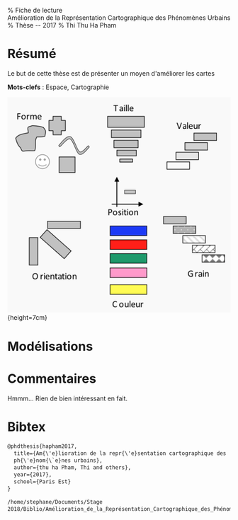 % Fiche de lecture  
Amélioration de la Représentation Cartographique des Phénomènes Urbains
% Thèse -- 2017
% Thi Thu Ha Pham

# Résumé

Le but de cette thèse est de présenter un moyen d'améliorer les cartes

**Mots-clefs** : Espace, Cartographie

![Les différentes caractéristiques d'une légende](hapham2017.png){height=7cm}

# Modélisations

# Commentaires

Hmmm... Rien de bien intéressant en fait.

# Bibtex

```
@phdthesis{hapham2017,
  title={Am{\'e}lioration de la repr{\'e}sentation cartographique des
  ph{\'e}nom{\`e}nes urbains},
  author={thu ha Pham, Thi and others},
  year={2017},
  school={Paris Est}
}
```

```
/home/stephane/Documents/Stage 2018/Biblio/Amélioration_de_la_Représentation_Cartographique_des_Phénomènes_Urbains_HAPHAM_2017.pdf
```
